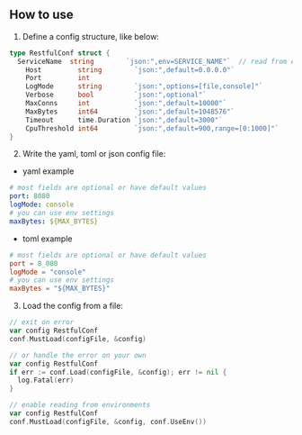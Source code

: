 ## How to use

1. Define a config structure, like below:

```go
type RestfulConf struct {
  ServiceName  string        `json:",env=SERVICE_NAME"`  // read from env automatically
	Host         string        `json:",default=0.0.0.0"`
	Port         int
	LogMode      string        `json:",options=[file,console]"`
	Verbose      bool          `json:",optional"`
	MaxConns     int           `json:",default=10000"`
	MaxBytes     int64         `json:",default=1048576"`
	Timeout      time.Duration `json:",default=3000"`
	CpuThreshold int64         `json:",default=900,range=[0:1000]"`
}
```

2. Write the yaml, toml or json config file:

- yaml example

```yaml
# most fields are optional or have default values
port: 8080
logMode: console
# you can use env settings
maxBytes: ${MAX_BYTES}
```

- toml example

```toml
# most fields are optional or have default values
port = 8_080
logMode = "console"
# you can use env settings
maxBytes = "${MAX_BYTES}"
```

3. Load the config from a file:

```go
// exit on error
var config RestfulConf
conf.MustLoad(configFile, &config)

// or handle the error on your own
var config RestfulConf
if err := conf.Load(configFile, &config); err != nil {
  log.Fatal(err)
}

// enable reading from environments
var config RestfulConf
conf.MustLoad(configFile, &config, conf.UseEnv())
```

